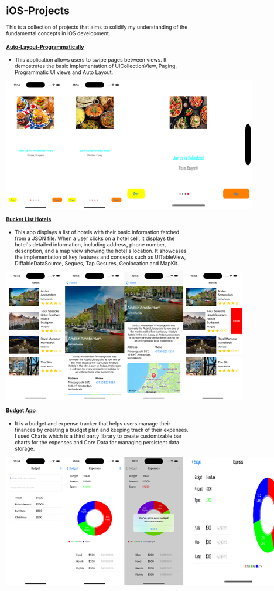 # iOS-Projects

This is a collection of projects that aims to solidify my understanding of the fundamental concepts in iOS development.

#### [Auto-Layout-Programmatically](https://github.com/cs4372/ios-projects/tree/master/Auto-Layout-Programmatically)
- This application allows users to swipe pages between views. It demostrates the basic implementation of UICollectionView, Paging, Programmatic UI views and Auto Layout.
<div style="display: flex;">
  <img src="https://github.com/cs4372/ios-projects/blob/master/Auto-Layout-Programmatically/Screenshots/autolayout.png" height="350px"/>
  <img src="https://github.com/cs4372/ios-projects/blob/master/Auto-Layout-Programmatically/Screenshots/autolayout2.png" height="350px"/>
  <img src="https://github.com/cs4372/ios-projects/blob/master/Auto-Layout-Programmatically/Screenshots/autolayout3.png" width="350px"/>
</div>

#### [Bucket List Hotels](https://github.com/cs4372/ios-projects/tree/master/Bucket-List-Hotels)
- This app displays a list of hotels with their basic information fetched from a JSON file. When a user clicks on a hotel cell, it displays the hotel's detailed information, including address, phone number, description, and a map view showing the hotel's location. It showcases the implementation of key features and concepts such as UITableView, DiffableDataSource, Segues, Tap Gesures, Geolocation and MapKit.
<div style="display: flex;">
  <img src="https://github.com/cs4372/ios-projects/blob/master/Bucket-List-Hotels/Screenshots/bucket-list-hotels.png" height="350px"/>
  <img src="https://github.com/cs4372/ios-projects/blob/master/Bucket-List-Hotels/Screenshots/bucket-list-hotels2.png" height="350px"/>
  <img src="https://github.com/cs4372/ios-projects/blob/master/Bucket-List-Hotels/Screenshots/bucket-list-hotels3.png" height="350px"/>
  <img src="https://github.com/cs4372/ios-projects/blob/master/Bucket-List-Hotels/Screenshots/bucket-list-hotels4.png" height="350px"/>
</div>

#### [Budget App](https://github.com/cs4372/ios-projects/tree/master/Budget-App)
- It is a budget and expense tracker that helps users manage their finances by creating a budget plan and keeping track of their expenses. I used Charts which is a third party library to create customizable bar charts for the expenses and Core Data for managing persistent data storage. 
<div style="display: flex;">
  <img src="https://github.com/cs4372/ios-projects/blob/master/Budget-App/Screenshots/budget-app1.png" height="350px"/>
  <img src="https://github.com/cs4372/ios-projects/blob/master/Budget-App/Screenshots/budget-app2.png" height="350px"/>
  <img src="https://github.com/cs4372/ios-projects/blob/master/Budget-App/Screenshots/budget-app3.png" height="350px"/>
  <img src="https://github.com/cs4372/ios-projects/blob/master/Budget-App/Screenshots/budget-app4.png" width="300px"/>
</div>

